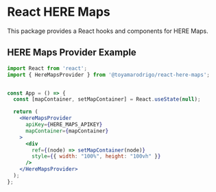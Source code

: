 # React HERE Maps

This package provides a React hooks and components for HERE Maps.

## HERE Maps Provider Example

```jsx
import React from 'react';
import { HereMapsProvider } from '@toyamarodrigo/react-here-maps';


const App = () => {
  const [mapContainer, setMapContainer] = React.useState(null);

  return (
    <HereMapsProvider
      apiKey={HERE_MAPS_APIKEY}
      mapContainer={mapContainer}
    >
      <div
        ref={(node) => setMapContainer(node)}
        style={{ width: "100%", height: "100vh" }}
      />
    </HereMapsProvider>
  );
};
```
